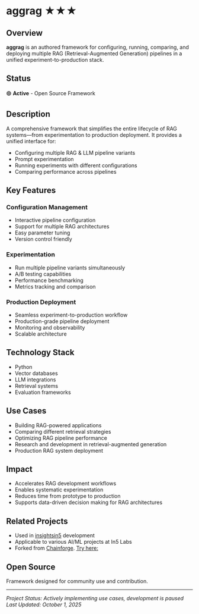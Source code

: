 # aggrag ★★★

## Overview

**aggrag** is an authored framework for configuring, running, comparing, and deploying multiple RAG (Retrieval-Augmented Generation) pipelines in a unified experiment-to-production stack.

## Status
🟢 **Active** - Open Source Framework

## Description

A comprehensive framework that simplifies the entire lifecycle of RAG systems—from experimentation to production deployment. It provides a unified interface for:
- Configuring multiple RAG & LLM pipeline variants
- Prompt experimentation
- Running experiments with different configurations
- Comparing performance across pipelines

## Key Features

### Configuration Management
- Interactive pipeline configuration
- Support for multiple RAG architectures
- Easy parameter tuning
- Version control friendly

### Experimentation
- Run multiple pipeline variants simultaneously
- A/B testing capabilities
- Performance benchmarking
- Metrics tracking and comparison

### Production Deployment
- Seamless experiment-to-production workflow
- Production-grade pipeline deployment
- Monitoring and observability
- Scalable architecture

## Technology Stack

- Python
- Vector databases
- LLM integrations
- Retrieval systems
- Evaluation frameworks


## Use Cases

- Building RAG-powered applications
- Comparing different retrieval strategies
- Optimizing RAG pipeline performance
- Research and development in retrieval-augmented generation
- Production RAG system deployment

## Impact

- Accelerates RAG development workflows
- Enables systematic experimentation
- Reduces time from prototype to production
- Supports data-driven decision making for RAG architectures

## Related Projects

- Used in [insightsin5](./insightsin5.md) development
- Applicable to various AI/ML projects at In5 Labs
- Forked from [Chainforge](https://chainforge.ai/). [Try here:](https://chainforge.ai/play/)

## Open Source

Framework designed for community use and contribution.

---

*Project Status:  Actively implementing use cases, development is paused*  
*Last Updated: October 1, 2025*
